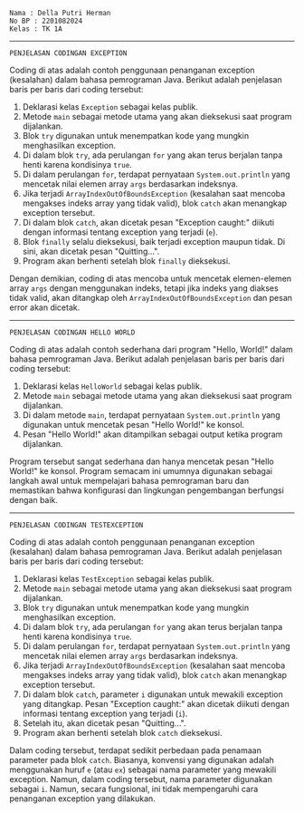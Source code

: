     Nama : Della Putri Herman
    No BP : 2201082024
    Kelas : TK 1A
-------------------------------------------------

    PENJELASAN CODINGAN EXCEPTION
    
Coding di atas adalah contoh penggunaan penanganan exception (kesalahan) dalam bahasa pemrograman Java. Berikut adalah penjelasan baris per baris dari coding tersebut:

1. Deklarasi kelas `Exception` sebagai kelas publik.
2. Metode `main` sebagai metode utama yang akan dieksekusi saat program dijalankan.
3. Blok `try` digunakan untuk menempatkan kode yang mungkin menghasilkan exception.
4. Di dalam blok `try`, ada perulangan `for` yang akan terus berjalan tanpa henti karena kondisinya `true`.
5. Di dalam perulangan `for`, terdapat pernyataan `System.out.println` yang mencetak nilai elemen array `args` berdasarkan indeksnya.
6. Jika terjadi `ArrayIndexOutOfBoundsException` (kesalahan saat mencoba mengakses indeks array yang tidak valid), blok `catch` akan menangkap exception tersebut.
7. Di dalam blok `catch`, akan dicetak pesan "Exception caught:" diikuti dengan informasi tentang exception yang terjadi (`e`).
8. Blok `finally` selalu dieksekusi, baik terjadi exception maupun tidak. Di sini, akan dicetak pesan "Quitting...".
9. Program akan berhenti setelah blok `finally` dieksekusi.

Dengan demikian, coding di atas mencoba untuk mencetak elemen-elemen array `args` dengan menggunakan indeks, tetapi jika indeks yang diakses tidak valid, akan ditangkap oleh `ArrayIndexOutOfBoundsException` dan pesan error akan dicetak.   

----------------------------------------------------------------------------------------------------------------------------------------------

    PENJELASAN CODINGAN HELLO WORLD

Coding di atas adalah contoh sederhana dari program "Hello, World!" dalam bahasa pemrograman Java. Berikut adalah penjelasan baris per baris dari coding tersebut:

1. Deklarasi kelas `HelloWorld` sebagai kelas publik.
2. Metode `main` sebagai metode utama yang akan dieksekusi saat program dijalankan.
3. Di dalam metode `main`, terdapat pernyataan `System.out.println` yang digunakan untuk mencetak pesan "Hello World!" ke konsol.
4. Pesan "Hello World!" akan ditampilkan sebagai output ketika program dijalankan.

Program tersebut sangat sederhana dan hanya mencetak pesan "Hello World!" ke konsol. Program semacam ini umumnya digunakan sebagai langkah awal untuk mempelajari bahasa pemrograman baru dan memastikan bahwa konfigurasi dan lingkungan pengembangan berfungsi dengan baik.    
    
 ----------------------------------------------------------------------------------------------------------------------------------------------

    PENJELASAN CODINGAN TESTEXCEPTION

Coding di atas adalah contoh penggunaan penanganan exception (kesalahan) dalam bahasa pemrograman Java. Berikut adalah penjelasan baris per baris dari coding tersebut:

1. Deklarasi kelas `TestException` sebagai kelas publik.
2. Metode `main` sebagai metode utama yang akan dieksekusi saat program dijalankan.
3. Blok `try` digunakan untuk menempatkan kode yang mungkin menghasilkan exception.
4. Di dalam blok `try`, ada perulangan `for` yang akan terus berjalan tanpa henti karena kondisinya `true`.
5. Di dalam perulangan `for`, terdapat pernyataan `System.out.println` yang mencetak nilai elemen array `args` berdasarkan indeksnya.
6. Jika terjadi `ArrayIndexOutOfBoundsException` (kesalahan saat mencoba mengakses indeks array yang tidak valid), blok `catch` akan menangkap exception tersebut.
7. Di dalam blok `catch`, parameter `i` digunakan untuk mewakili exception yang ditangkap. Pesan "Exception caught:" akan dicetak diikuti dengan informasi tentang exception yang terjadi (`i`).
8. Setelah itu, akan dicetak pesan "Quitting...".
9. Program akan berhenti setelah blok `catch` dieksekusi.

Dalam coding tersebut, terdapat sedikit perbedaan pada penamaan parameter pada blok `catch`. Biasanya, konvensi yang digunakan adalah menggunakan huruf `e` (atau `ex`) sebagai nama parameter yang mewakili exception. Namun, dalam coding tersebut, nama parameter digunakan sebagai `i`. Namun, secara fungsional, ini tidak mempengaruhi cara penanganan exception yang dilakukan.    

 
